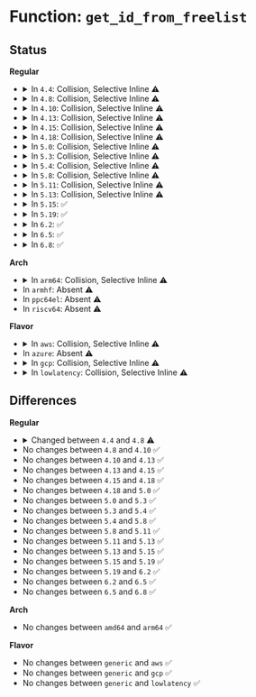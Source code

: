 # Function: <code>get_id_from_freelist</code>

## Status
<b>Regular</b>
<ul>
<li>
<details>
<summary>In <code>4.4</code>: Collision, Selective Inline ⚠️</summary>

```c
int get_id_from_freelist(struct blkfront_info *info);
```

**Collision:** Static-Static Collision

**Inline:** Selective

**Transformation:** False

**Instances:**

```
In drivers/block/xen-blkfront.c (ffffffff81572dc0)
Location: drivers/block/xen-blkfront.c:204
Inline: False
Direct callers:
  - drivers/block/xen-blkfront.c:blkif_queue_rq
  - drivers/block/xen-blkfront.c:blkif_queue_rq
```
```
In drivers/net/xen-netfront.c (ffffffff815fa23b)
Location: drivers/net/xen-netfront.c:189
Inline: True
Inline callers:
  - drivers/net/xen-netfront.c:xennet_tx_setup_grant
```
**Symbols:**

```
ffffffff81572dc0-ffffffff8157303d: get_id_from_freelist (STB_LOCAL)
```
</details>
</li>
<li>
<details>
<summary>In <code>4.8</code>: Collision, Selective Inline ⚠️</summary>

```c
int get_id_from_freelist(struct blkfront_ring_info *rinfo);
```

**Collision:** Static-Static Collision

**Inline:** Selective

**Transformation:** False

**Instances:**

```
In drivers/block/xen-blkfront.c (ffffffff815c8680)
Location: drivers/block/xen-blkfront.c:262
Inline: False
Direct callers:
  - drivers/block/xen-blkfront.c:blkif_queue_rq
  - drivers/block/xen-blkfront.c:blkif_queue_rq
```
```
In drivers/net/xen-netfront.c (ffffffff8165a0fb)
Location: drivers/net/xen-netfront.c:189
Inline: True
Inline callers:
  - drivers/net/xen-netfront.c:xennet_tx_setup_grant
```
**Symbols:**

```
ffffffff815c8680-ffffffff815c8900: get_id_from_freelist (STB_LOCAL)
```
</details>
</li>
<li>
<details>
<summary>In <code>4.10</code>: Collision, Selective Inline ⚠️</summary>

```c
int get_id_from_freelist(struct blkfront_ring_info *rinfo);
```

**Collision:** Static-Static Collision

**Inline:** Selective

**Transformation:** False

**Instances:**

```
In drivers/block/xen-blkfront.c (ffffffff815f53d0)
Location: drivers/block/xen-blkfront.c:262
Inline: False
Direct callers:
  - drivers/block/xen-blkfront.c:blkif_queue_rq
  - drivers/block/xen-blkfront.c:blkif_queue_rq
```
```
In drivers/net/xen-netfront.c (ffffffff81687e1b)
Location: drivers/net/xen-netfront.c:189
Inline: True
Inline callers:
  - drivers/net/xen-netfront.c:xennet_tx_setup_grant
```
**Symbols:**

```
ffffffff815f53d0-ffffffff815f5650: get_id_from_freelist (STB_LOCAL)
```
</details>
</li>
<li>
<details>
<summary>In <code>4.13</code>: Collision, Selective Inline ⚠️</summary>

```c
int get_id_from_freelist(struct blkfront_ring_info *rinfo);
```

**Collision:** Static-Static Collision

**Inline:** Selective

**Transformation:** False

**Instances:**

```
In drivers/block/xen-blkfront.c (ffffffff81609620)
Location: drivers/block/xen-blkfront.c:266
Inline: False
Direct callers:
  - drivers/block/xen-blkfront.c:blkif_queue_rq
  - drivers/block/xen-blkfront.c:blkif_queue_rq
```
```
In drivers/net/xen-netfront.c (ffffffff8169d1db)
Location: drivers/net/xen-netfront.c:190
Inline: True
Inline callers:
  - drivers/net/xen-netfront.c:xennet_tx_setup_grant
```
**Symbols:**

```
ffffffff81609620-ffffffff816098a0: get_id_from_freelist (STB_LOCAL)
```
</details>
</li>
<li>
<details>
<summary>In <code>4.15</code>: Collision, Selective Inline ⚠️</summary>

```c
int get_id_from_freelist(struct blkfront_ring_info *rinfo);
```

**Collision:** Static-Static Collision

**Inline:** Selective

**Transformation:** False

**Instances:**

```
In drivers/block/xen-blkfront.c (ffffffff81671ef0)
Location: drivers/block/xen-blkfront.c:266
Inline: False
Direct callers:
  - drivers/block/xen-blkfront.c:blkif_queue_rq
  - drivers/block/xen-blkfront.c:blkif_queue_rq
```
```
In drivers/net/xen-netfront.c (ffffffff8170823b)
Location: drivers/net/xen-netfront.c:192
Inline: True
Inline callers:
  - drivers/net/xen-netfront.c:xennet_tx_setup_grant
```
**Symbols:**

```
ffffffff81671ef0-ffffffff8167216f: get_id_from_freelist (STB_LOCAL)
```
</details>
</li>
<li>
<details>
<summary>In <code>4.18</code>: Collision, Selective Inline ⚠️</summary>

```c
int get_id_from_freelist(struct blkfront_ring_info *rinfo);
```

**Collision:** Static-Static Collision

**Inline:** Selective

**Transformation:** False

**Instances:**

```
In drivers/block/xen-blkfront.c (ffffffff816ad9f0)
Location: drivers/block/xen-blkfront.c:266
Inline: False
Direct callers:
  - drivers/block/xen-blkfront.c:blkif_queue_rq
  - drivers/block/xen-blkfront.c:blkif_queue_rq
```
```
In drivers/net/xen-netfront.c (ffffffff81746f0b)
Location: drivers/net/xen-netfront.c:192
Inline: True
Inline callers:
  - drivers/net/xen-netfront.c:xennet_tx_setup_grant
```
**Symbols:**

```
ffffffff816ad9f0-ffffffff816adc62: get_id_from_freelist (STB_LOCAL)
```
</details>
</li>
<li>
<details>
<summary>In <code>5.0</code>: Collision, Selective Inline ⚠️</summary>

```c
int get_id_from_freelist(struct blkfront_ring_info *rinfo);
```

**Collision:** Static-Static Collision

**Inline:** Selective

**Transformation:** False

**Instances:**

```
In drivers/block/xen-blkfront.c (ffffffff816ce8c0)
Location: drivers/block/xen-blkfront.c:265
Inline: False
Direct callers:
  - drivers/block/xen-blkfront.c:blkif_queue_rq
  - drivers/block/xen-blkfront.c:blkif_queue_rq
```
```
In drivers/net/xen-netfront.c (ffffffff8176b01b)
Location: drivers/net/xen-netfront.c:192
Inline: True
Inline callers:
  - drivers/net/xen-netfront.c:xennet_tx_setup_grant
```
**Symbols:**

```
ffffffff816ce8c0-ffffffff816ceb32: get_id_from_freelist (STB_LOCAL)
```
</details>
</li>
<li>
<details>
<summary>In <code>5.3</code>: Collision, Selective Inline ⚠️</summary>

```c
int get_id_from_freelist(struct blkfront_ring_info *rinfo);
```

**Collision:** Static-Static Collision

**Inline:** Selective

**Transformation:** False

**Instances:**

```
In drivers/block/xen-blkfront.c (ffffffff81709ff0)
Location: drivers/block/xen-blkfront.c:265
Inline: False
Direct callers:
  - drivers/block/xen-blkfront.c:blkif_queue_rq
  - drivers/block/xen-blkfront.c:blkif_queue_rw_req
```
```
In drivers/net/xen-netfront.c (ffffffff817a8e1b)
Location: drivers/net/xen-netfront.c:192
Inline: True
Inline callers:
  - drivers/net/xen-netfront.c:xennet_tx_setup_grant
```
**Symbols:**

```
ffffffff81709ff0-ffffffff8170a270: get_id_from_freelist (STB_LOCAL)
```
</details>
</li>
<li>
<details>
<summary>In <code>5.4</code>: Collision, Selective Inline ⚠️</summary>

```c
int get_id_from_freelist(struct blkfront_ring_info *rinfo);
```

**Collision:** Static-Static Collision

**Inline:** Selective

**Transformation:** False

**Instances:**

```
In drivers/block/xen-blkfront.c (ffffffff8172e2f0)
Location: drivers/block/xen-blkfront.c:265
Inline: False
Direct callers:
  - drivers/block/xen-blkfront.c:blkif_queue_rq
  - drivers/block/xen-blkfront.c:blkif_queue_rw_req
```
```
In drivers/net/xen-netfront.c (ffffffff817cc88b)
Location: drivers/net/xen-netfront.c:192
Inline: True
Inline callers:
  - drivers/net/xen-netfront.c:xennet_tx_setup_grant
```
**Symbols:**

```
ffffffff8172e2f0-ffffffff8172e570: get_id_from_freelist (STB_LOCAL)
```
</details>
</li>
<li>
<details>
<summary>In <code>5.8</code>: Collision, Selective Inline ⚠️</summary>

```c
int get_id_from_freelist(struct blkfront_ring_info *rinfo);
```

**Collision:** Static-Static Collision

**Inline:** Selective

**Transformation:** False

**Instances:**

```
In drivers/block/xen-blkfront.c (ffffffff817eaf00)
Location: drivers/block/xen-blkfront.c:276
Inline: False
Direct callers:
  - drivers/block/xen-blkfront.c:blkif_queue_rw_req
  - drivers/block/xen-blkfront.c:blkif_queue_discard_req
```
```
In drivers/net/xen-netfront.c (ffffffff818977fb)
Location: drivers/net/xen-netfront.c:194
Inline: True
Inline callers:
  - drivers/net/xen-netfront.c:xennet_tx_setup_grant
```
**Symbols:**

```
ffffffff817eaf00-ffffffff817eb180: get_id_from_freelist (STB_LOCAL)
```
</details>
</li>
<li>
<details>
<summary>In <code>5.11</code>: Collision, Selective Inline ⚠️</summary>

```c
int get_id_from_freelist(struct blkfront_ring_info *rinfo);
```

**Collision:** Static-Static Collision

**Inline:** Selective

**Transformation:** False

**Instances:**

```
In drivers/block/xen-blkfront.c (ffffffff817ff840)
Location: drivers/block/xen-blkfront.c:276
Inline: False
Direct callers:
  - drivers/block/xen-blkfront.c:blkif_queue_rw_req
  - drivers/block/xen-blkfront.c:blkif_queue_discard_req
```
```
In drivers/net/xen-netfront.c (ffffffff818a556b)
Location: drivers/net/xen-netfront.c:206
Inline: True
Inline callers:
  - drivers/net/xen-netfront.c:xennet_tx_setup_grant
```
**Symbols:**

```
ffffffff817ff840-ffffffff817ffac0: get_id_from_freelist (STB_LOCAL)
```
</details>
</li>
<li>
<details>
<summary>In <code>5.13</code>: Collision, Selective Inline ⚠️</summary>

```c
int get_id_from_freelist(struct blkfront_ring_info *rinfo);
```

**Collision:** Static-Static Collision

**Inline:** Selective

**Transformation:** False

**Instances:**

```
In drivers/block/xen-blkfront.c (ffffffff817e4560)
Location: drivers/block/xen-blkfront.c:276
Inline: False
Direct callers:
  - drivers/block/xen-blkfront.c:blkif_queue_rq
  - drivers/block/xen-blkfront.c:blkif_queue_rw_req
```
```
In drivers/net/xen-netfront.c (ffffffff81888b6b)
Location: drivers/net/xen-netfront.c:206
Inline: True
Inline callers:
  - drivers/net/xen-netfront.c:xennet_tx_setup_grant
```
**Symbols:**

```
ffffffff817e4560-ffffffff817e47e3: get_id_from_freelist (STB_LOCAL)
```
</details>
</li>
<li>
<details>
<summary>In <code>5.15</code>: ✅</summary>

```c
int get_id_from_freelist(struct blkfront_ring_info *rinfo);
```

**Collision:** Unique Static

**Inline:** No

**Transformation:** False

**Instances:**

```
In drivers/block/xen-blkfront.c (ffffffff81870cb0)
Location: drivers/block/xen-blkfront.c:279
Inline: False
Direct callers:
  - drivers/block/xen-blkfront.c:blkif_queue_rq
  - drivers/block/xen-blkfront.c:blkif_queue_rw_req
```
**Symbols:**

```
ffffffff81870cb0-ffffffff81870f33: get_id_from_freelist (STB_LOCAL)
```
</details>
</li>
<li>
<details>
<summary>In <code>5.19</code>: ✅</summary>

```c
int get_id_from_freelist(struct blkfront_ring_info *rinfo);
```

**Collision:** Unique Static

**Inline:** No

**Transformation:** False

**Instances:**

```
In drivers/block/xen-blkfront.c (ffffffff819b8dc0)
Location: drivers/block/xen-blkfront.c:283
Inline: False
Direct callers:
  - drivers/block/xen-blkfront.c:blkif_queue_rq
  - drivers/block/xen-blkfront.c:blkif_queue_rw_req
```
**Symbols:**

```
ffffffff819b8dc0-ffffffff819b904c: get_id_from_freelist (STB_LOCAL)
```
</details>
</li>
<li>
<details>
<summary>In <code>6.2</code>: ✅</summary>

```c
int get_id_from_freelist(struct blkfront_ring_info *rinfo);
```

**Collision:** Unique Static

**Inline:** No

**Transformation:** False

**Instances:**

```
In drivers/block/xen-blkfront.c (ffffffff81b2e1c0)
Location: drivers/block/xen-blkfront.c:286
Inline: False
Direct callers:
  - drivers/block/xen-blkfront.c:blkif_queue_rq
  - drivers/block/xen-blkfront.c:blkif_queue_rw_req
```
**Symbols:**

```
ffffffff81b2e1c0-ffffffff81b2e44c: get_id_from_freelist (STB_LOCAL)
```
</details>
</li>
<li>
<details>
<summary>In <code>6.5</code>: ✅</summary>

```c
int get_id_from_freelist(struct blkfront_ring_info *rinfo);
```

**Collision:** Unique Static

**Inline:** No

**Transformation:** False

**Instances:**

```
In drivers/block/xen-blkfront.c (ffffffff81b81660)
Location: drivers/block/xen-blkfront.c:286
Inline: False
Direct callers:
  - drivers/block/xen-blkfront.c:blkif_queue_rq
  - drivers/block/xen-blkfront.c:blkif_queue_rw_req
```
**Symbols:**

```
ffffffff81b81660-ffffffff81b818ce: get_id_from_freelist (STB_LOCAL)
```
</details>
</li>
<li>
<details>
<summary>In <code>6.8</code>: ✅</summary>

```c
int get_id_from_freelist(struct blkfront_ring_info *rinfo);
```

**Collision:** Unique Static

**Inline:** No

**Transformation:** False

**Instances:**

```
In drivers/block/xen-blkfront.c (ffffffff81bd5520)
Location: drivers/block/xen-blkfront.c:286
Inline: False
Direct callers:
  - drivers/block/xen-blkfront.c:blkif_queue_rq
  - drivers/block/xen-blkfront.c:blkif_queue_rw_req
```
**Symbols:**

```
ffffffff81bd5520-ffffffff81bd578e: get_id_from_freelist (STB_LOCAL)
```
</details>
</li>
</ul>
<b>Arch</b>
<ul>
<li>
<details>
<summary>In <code>arm64</code>: Collision, Selective Inline ⚠️</summary>

```c
int get_id_from_freelist(struct blkfront_ring_info *rinfo);
```

**Collision:** Static-Static Collision

**Inline:** Selective

**Transformation:** False

**Instances:**

```
In drivers/block/xen-blkfront.c (ffff8000109251e0)
Location: drivers/block/xen-blkfront.c:265
Inline: False
Direct callers:
  - drivers/block/xen-blkfront.c:blkif_queue_rq
  - drivers/block/xen-blkfront.c:blkif_queue_rw_req
```
```
In drivers/net/xen-netfront.c (ffff800010a06314)
Location: drivers/net/xen-netfront.c:192
Inline: True
Inline callers:
  - drivers/net/xen-netfront.c:xennet_tx_setup_grant
```
**Symbols:**

```
ffff8000109251e0-ffff80001092542c: get_id_from_freelist (STB_LOCAL)
```
</details>
</li>
<li>
In <code>armhf</code>: Absent ⚠️
</li>
<li>
In <code>ppc64el</code>: Absent ⚠️
</li>
<li>
In <code>riscv64</code>: Absent ⚠️
</li>
</ul>
<b>Flavor</b>
<ul>
<li>
<details>
<summary>In <code>aws</code>: Collision, Selective Inline ⚠️</summary>

```c
int get_id_from_freelist(struct blkfront_ring_info *rinfo);
```

**Collision:** Static-Static Collision

**Inline:** Selective

**Transformation:** False

**Instances:**

```
In drivers/block/xen-blkfront.c (ffffffff816f43c0)
Location: drivers/block/xen-blkfront.c:280
Inline: False
Direct callers:
  - drivers/block/xen-blkfront.c:blkif_queue_rq
  - drivers/block/xen-blkfront.c:blkif_queue_rw_req
```
```
In drivers/net/xen-netfront.c (ffffffff8179136b)
Location: drivers/net/xen-netfront.c:209
Inline: True
Inline callers:
  - drivers/net/xen-netfront.c:xennet_tx_setup_grant
```
**Symbols:**

```
ffffffff816f43c0-ffffffff816f4640: get_id_from_freelist (STB_LOCAL)
```
</details>
</li>
<li>
In <code>azure</code>: Absent ⚠️
</li>
<li>
<details>
<summary>In <code>gcp</code>: Collision, Selective Inline ⚠️</summary>

```c
int get_id_from_freelist(struct blkfront_ring_info *rinfo);
```

**Collision:** Static-Static Collision

**Inline:** Selective

**Transformation:** False

**Instances:**

```
In drivers/block/xen-blkfront.c (ffffffff817217b0)
Location: drivers/block/xen-blkfront.c:265
Inline: False
Direct callers:
  - drivers/block/xen-blkfront.c:blkif_queue_rq
  - drivers/block/xen-blkfront.c:blkif_queue_rw_req
```
```
In drivers/net/xen-netfront.c (ffffffff817c170b)
Location: drivers/net/xen-netfront.c:192
Inline: True
Inline callers:
  - drivers/net/xen-netfront.c:xennet_tx_setup_grant
```
**Symbols:**

```
ffffffff817217b0-ffffffff81721a30: get_id_from_freelist (STB_LOCAL)
```
</details>
</li>
<li>
<details>
<summary>In <code>lowlatency</code>: Collision, Selective Inline ⚠️</summary>

```c
int get_id_from_freelist(struct blkfront_ring_info *rinfo);
```

**Collision:** Static-Static Collision

**Inline:** Selective

**Transformation:** False

**Instances:**

```
In drivers/block/xen-blkfront.c (ffffffff8173cb80)
Location: drivers/block/xen-blkfront.c:265
Inline: False
Direct callers:
  - drivers/block/xen-blkfront.c:blkif_queue_rq
  - drivers/block/xen-blkfront.c:blkif_queue_rw_req
```
```
In drivers/net/xen-netfront.c (ffffffff817db9cb)
Location: drivers/net/xen-netfront.c:192
Inline: True
Inline callers:
  - drivers/net/xen-netfront.c:xennet_tx_setup_grant
```
**Symbols:**

```
ffffffff8173cb80-ffffffff8173ce00: get_id_from_freelist (STB_LOCAL)
```
</details>
</li>
</ul>

## Differences
<b>Regular</b>
<ul>
<li>
<details>
<summary>Changed between <code>4.4</code> and <code>4.8</code> ⚠️</summary>
<ul>
<li>
<b>Param added. </b>
<code>struct blkfront_ring_info *rinfo</code>
</li>
<li>
<b>Param removed. </b>
<code>struct blkfront_info *info</code>
</li>
</ul>
</details>
</li>
<li>
No changes between <code>4.8</code> and <code>4.10</code> ✅
</li>
<li>
No changes between <code>4.10</code> and <code>4.13</code> ✅
</li>
<li>
No changes between <code>4.13</code> and <code>4.15</code> ✅
</li>
<li>
No changes between <code>4.15</code> and <code>4.18</code> ✅
</li>
<li>
No changes between <code>4.18</code> and <code>5.0</code> ✅
</li>
<li>
No changes between <code>5.0</code> and <code>5.3</code> ✅
</li>
<li>
No changes between <code>5.3</code> and <code>5.4</code> ✅
</li>
<li>
No changes between <code>5.4</code> and <code>5.8</code> ✅
</li>
<li>
No changes between <code>5.8</code> and <code>5.11</code> ✅
</li>
<li>
No changes between <code>5.11</code> and <code>5.13</code> ✅
</li>
<li>
No changes between <code>5.13</code> and <code>5.15</code> ✅
</li>
<li>
No changes between <code>5.15</code> and <code>5.19</code> ✅
</li>
<li>
No changes between <code>5.19</code> and <code>6.2</code> ✅
</li>
<li>
No changes between <code>6.2</code> and <code>6.5</code> ✅
</li>
<li>
No changes between <code>6.5</code> and <code>6.8</code> ✅
</li>
</ul>
<b>Arch</b>
<ul>
<li>
No changes between <code>amd64</code> and <code>arm64</code> ✅
</li>
</ul>
<b>Flavor</b>
<ul>
<li>
No changes between <code>generic</code> and <code>aws</code> ✅
</li>
<li>
No changes between <code>generic</code> and <code>gcp</code> ✅
</li>
<li>
No changes between <code>generic</code> and <code>lowlatency</code> ✅
</li>
</ul>
